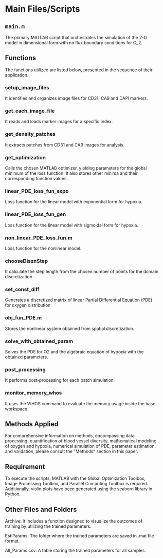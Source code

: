 # Main Files/Scripts

## `main.m`
The primary MATLAB script that orchestrates the simulation of the 2-D model in dimensional form with no flux boundary conditions for O_2.

## Functions
The functions utilized are listed below, presented in the sequence of their application.

### setup_image_files
It identifies and organizes image files for CD31, CA9 and DAPI markers.

### get_each_image_file
It reads and loads marker images for a specific index.

### get_density_patches
It extracts patches from CD31 and CA9 images for analysis.

### get_optimization
Calls the chosen MATLAB optimizer, yielding parameters for the global minimum
of the loss function. It also stores other minima and their corresponding function values.

### linear_PDE_loss_fun_expo
Loss function for the linear model with exponential form for hypoxia.

### linear_PDE_loss_fun_gen
Loss function for the linear model with sigmoidal form for hypoxia.

### non_linear_PDE_loss_fun.m
Loss function for the nonlinear model.

### chooseDisznStep
It calculate the step length from the chosen number of points for the domain discretization

### set_const_diff
Generates a discretized matrix of linear Partial Differential Equation (PDE) for oxygen distribution


### obj_fun_PDE.m
Stores the nonlinear system obtained from spatial discretization.


### solve_with_obtained_param
Solves the PDE for O2 and the algebraic equation of hypoxia with the obtained parameters.

### post_processing
It performs post-processing for each patch simulation.

### monitor_memory_whos
It uses the WHOS command to evaluate the memory usage inside the base workspace.

## Methods Applied
For comprehensive information on methods, encompassing data processing, quantification of blood vessel diversity, mathematical modeling of oxygen and hypoxia, numerical simulation of PDE, parameter estimation, and validation, please consult the "Methods" section in this paper.


## Requirement
To execute the scripts, MATLAB with the Global Optimization Toolbox, Image Processing Toolbox, and Parallel Computing Toolbox is required. Additionally, violin plots have been generated using the seaborn library in Python.


## Other Files and Folders
Archive: It includes a function designed to visualize the outcomes of training by utilizing the trained parameters.

EstiParams: The folder where the trained parameters are saved in .mat file format.

All_Params.csv: A table storing the trained parameters for all samples.
